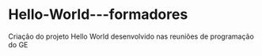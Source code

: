 # Hello-World---formadores
Criação do projeto Hello World desenvolvido nas reuniões de programação do GE 
